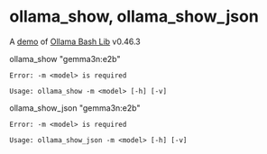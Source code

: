 # ollama_show, ollama_show_json

A [demo](../README.md#demos) of [Ollama Bash Lib](https://github.com/attogram/ollama-bash-lib) v0.46.3

ollama_show "gemma3n:e2b"

```
Error: -m <model> is required

Usage: ollama_show -m <model> [-h] [-v]
```


ollama_show_json "gemma3n:e2b"

```
Error: -m <model> is required

Usage: ollama_show_json -m <model> [-h] [-v]
```

